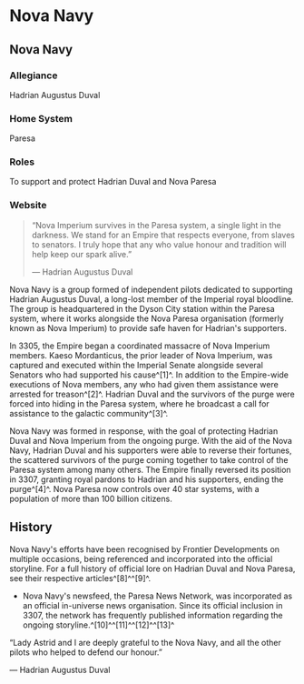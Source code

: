 # Nova Navy
## Nova Navy

		

### Allegiance

Hadrian Augustus Duval

### Home System

Paresa

### Roles

To support and protect Hadrian Duval and Nova Paresa

### Website

> 
> 
> “Nova Imperium survives in the Paresa system, a single light in the darkness. We stand for an Empire that respects everyone, from slaves to senators. I truly hope that any who value honour and tradition will help keep our spark alive.”
> 
> 
> — Hadrian Augustus Duval
> 

Nova Navy is a group formed of independent pilots dedicated to supporting Hadrian Augustus Duval, a long-lost member of the Imperial royal bloodline. The group is headquartered in the Dyson City station within the Paresa system, where it works alongside the Nova Paresa organisation (formerly known as Nova Imperium) to provide safe haven for Hadrian's supporters.

In 3305, the Empire began a coordinated massacre of Nova Imperium members. Kaeso Mordanticus, the prior leader of Nova Imperium, was captured and executed within the Imperial Senate alongside several Senators who had supported his cause^[1]^. In addition to the Empire-wide executions of Nova members, any who had given them assistance were arrested for treason^[2]^. Hadrian Duval and the survivors of the purge were forced into hiding in the Paresa system, where he broadcast a call for assistance to the galactic community^[3]^.

Nova Navy was formed in response, with the goal of protecting Hadrian Duval and Nova Imperium from the ongoing purge. With the aid of the Nova Navy, Hadrian Duval and his supporters were able to reverse their fortunes, the scattered survivors of the purge coming together to take control of the Paresa system among many others. The Empire finally reversed its position in 3307, granting royal pardons to Hadrian and his supporters, ending the purge^[4]^. Nova Paresa now controls over 40 star systems, with a population of more than 100 billion citizens.

## History

Nova Navy's efforts have been recognised by Frontier Developments on multiple occasions, being referenced and incorporated into the official storyline. For a full history of official lore on Hadrian Duval and Nova Paresa, see their respective articles^[8]^^[9]^.

- Nova Navy's newsfeed, the Paresa News Network, was incorporated as an official in-universe news organisation. Since its official inclusion in 3307, the network has frequently published information regarding the ongoing storyline.^[10]^^[11]^^[12]^^[13]^

“Lady Astrid and I are deeply grateful to the Nova Navy, and all the other pilots who helped to defend our honour.”

—  Hadrian Augustus Duval